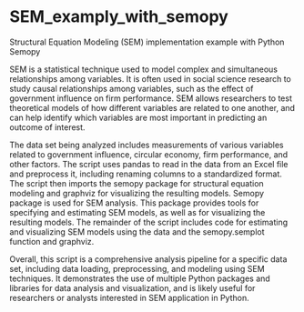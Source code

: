 # SEM_examply_with_semopy
Structural Equation Modeling (SEM) implementation example with Python Semopy

SEM is a statistical technique used to model complex and simultaneous relationships among variables. It is often used in social science research to study causal relationships among variables, such as the effect of government influence on firm performance. SEM allows researchers to test theoretical models of how different variables are related to one another, and can help identify which variables are most important in predicting an outcome of interest.

The data set being analyzed includes measurements of various variables related to government influence, circular economy, firm performance, and other factors. The script uses pandas to read in the data from an Excel file and preprocess it, including renaming columns to a standardized format. The script then imports the semopy package for structural equation modeling and graphviz for visualizing the resulting models. Semopy package is used for SEM analysis. This package provides tools for specifying and estimating SEM models, as well as for visualizing the resulting models. The remainder of the script includes code for estimating and visualizing SEM models using the data and the semopy.semplot function and graphviz.

Overall, this script is a comprehensive analysis pipeline for a specific data set, including data loading, preprocessing, and modeling using SEM techniques. It demonstrates the use of multiple Python packages and libraries for data analysis and visualization, and is likely useful for researchers or analysts interested in SEM application in Python.

 
 




